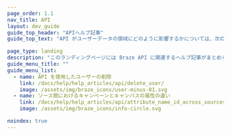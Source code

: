 ```yaml
---
page_order: 1.1
nav_title: API
layout: dev_guide
guide_top_header: "APIヘルプ記事"
guide_top_text: "API がユーザーデータの領域にどのように影響するかについては、次の記事を参照してください。<br><br> Braze REST API の詳細については、<a href='/docs/api/basics/'>API</a> を参照してください。"

page_type: landing
description: "このランディングページには Braze API に関連するヘルプ記事がまとめられています。"
guide_menu_title: ""
guide_menu_list:
  - name: API を使用したユーザーの削除
    link: /docs/help/help_articles/api/delete_user/
    image: /assets/img/braze_icons/user-minus-01.svg
  - name: ソース間におけるキャンペーンとキャンバスの属性の違い
    link: /docs/help/help_articles/api/attribute_name_id_across_sources/
    image: /assets/img/braze_icons/info-circle.svg

noindex: true
---
```




